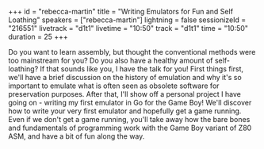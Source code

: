+++
id = "rebecca-martin"
title = "Writing Emulators for Fun and Self Loathing"
speakers = ["rebecca-martin"]
lightning = false
sessionizeId = "216551"
livetrack = "d1t1"
livetime = "10:50"
track = "d1t1"
time = "10:50"
duration = 25
+++

Do you want to learn assembly, but thought the conventional methods were too mainstream for you? Do you also have a healthy amount of self-loathing? If that sounds like you, I have the talk for you! First things first, we'll have a brief discussion on the history of emulation and why it's so important to emulate what is often seen as obsolete software for preservation purposes. After that, I'll show off a personal project I have going on - writing my first emulator in Go for the Game Boy! We'll discover how to write your very first emulator and hopefully get a game running.  Even if we don't get a game running, you'll take away how the bare bones and fundamentals of programming work with the Game Boy variant of Z80 ASM, and have a bit of fun along the way.